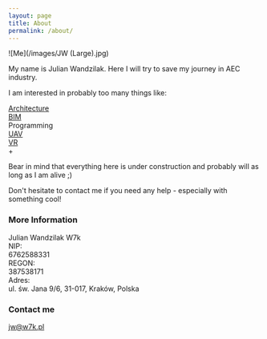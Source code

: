 ```yaml
---
layout: page
title: About
permalink: /about/
---
```

![Me](/images/JW (Large).jpg) 

My name is Julian Wandzilak. Here I will try to save my journey in AEC industry.  

I am interested in probably too many things like:  

[Architecture](https://w7k.pl/architecture/)  
[BIM](https://w7k.pl/bim/)  
Programming  
[UAV](https://w7k.pl/uav/)  
[VR](https://w7k.pl/vr/)  
+  
  
Bear in mind that everything here is under construction and probably will as long as I am alive ;)  
  
Don't hesitate to contact me if you need any help - especially with something cool!  
  
### More Information

Julian Wandzilak W7k  
NIP:  
6762588331  
REGON:  
387538171  
Adres:  
ul. św. Jana 9/6, 31-017, Kraków, Polska  

### Contact me

jw@w7k.pl
